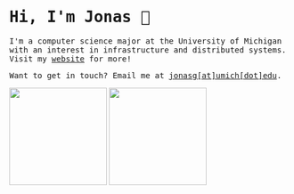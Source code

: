<h1><samp>Hi, I'm Jonas 👾</samp></h1>

<samp>I'm a computer science major at the University of Michigan with an interest in infrastructure and distributed systems. Visit my [website](https://jonasiwnl.github.io) for more!</samp>

<samp>Want to get in touch? Email me at [jonasg\[at\]umich\[dot\]edu](mailto:jonasg@umich.edu).</samp>

<div>
  <img height="175" align="center" src="https://streak-stats.demolab.com?user=jonasiwnl&theme=tokyonight&border_radius=4.5" />
  <img height="175" align="center" src="https://github-readme-stats.vercel.app/api/top-langs/?username=jonasiwnl&layout=compact&theme=tokyonight&hide=astro" />
</div>
